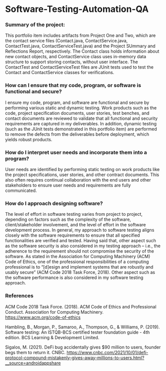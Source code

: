 # Software-Testing-Automation-QA

### Summary of the project:
This portfolio item includes artifacts from Project One and Two, which are the contact service files (Contact.java, ContactService.java, ContactTest.java, ContactServiceTest.java) and the Project SUmmary and Reflections Report, respectively. The Contact class holds information about new contact objects, and ContactService class uses in-memory data structure to support storing contacts, without user interface. The ContactTest and ContactServiceTest files are JUnit tests used to test the Contact and ContactService classes for verifications. 

### How can I ensure that my code, program, or software is functional and secure?
I ensure my code, program, and software are functional and secure by performing various static and dynamic testing. Work products such as the code, project specification documents, user stories, test benches, and contact documents are reviewed to validate that all functional and security requirements are captured in my deliverables. In addition, dynamic testing (such as the JUnit tests demonstrated in this portfolio item) are performed to remove the defects from the deliverables before deployment, which yields robust products.

### How do I interpret user needs and incorporate them into a program?
User needs are identified by performing static testing on work products like the project specifications, user stories, and other contract documents. This also often requires continual collaboration with the end users and other stakeholders to ensure user needs and requirements are fully communicated. 

### How do I approach designing software?
The level of effort in software testing varies from project to project, depending on factors such as the complexity of the software, client/stakeholder involvement, and the level of effort in the software development process. In general, my approach to software testing aligns closely with the software requirements to ensure that all specified functionalities are verified and tested. Having said that, other aspect such as the software security is also considered in my testing approach – i.e., the adherence to the requirement should not compromise the security of the software. As stated in the Association for Computing Machinery (ACM) Code of Ethics, one of the professional responsibilities of a computing professional is to “[d]esign and implement systems that are robustly and usably secure” (ACM Code 2018 Task Force, 2018). Other aspect such as the software performance is also considered in my software testing approach.

### References
ACM Code 2018 Task Force. (2018). ACM Code of Ethics and Professional Conduct. Association for Computing Machinery. https://www.acm.org/code-of-ethics

Hambling, B., Morgan, P., Samaroo, A., Thompson, G., & Williams, P. (2019). Software testing: An ISTQB-BCS certified tester foundation guide - 4th edition. BCS Learning & Development Limited.

Sigalos, M. (2021). DeFi bug accidentally gives $90 million to users, founder begs them to return it. CNBC. https://www.cnbc.com/2021/10/01/defi-protocol-compound-mistakenly-gives-away-millions-to-users.html?__source=androidappshare
